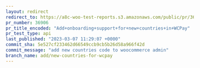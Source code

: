 ```yaml
---
layout: redirect
redirect_to: https://a8c-woo-test-reports.s3.amazonaws.com/public/pr/36906/api/index.html
pr_number: 36906
pr_title_encoded: "Add+onboarding+support+for+new+countries+in+WCPay"
pr_test_type: api
last_published: "2023-03-07 11:29:07 +0000"
commit_sha: 5e527cf233462d66549ccb9cb5b26d58a966f42d
commit_message: "add new countries code to woocommerce admin"
branch_name: add/new-countries-for-wcpay
---
```

